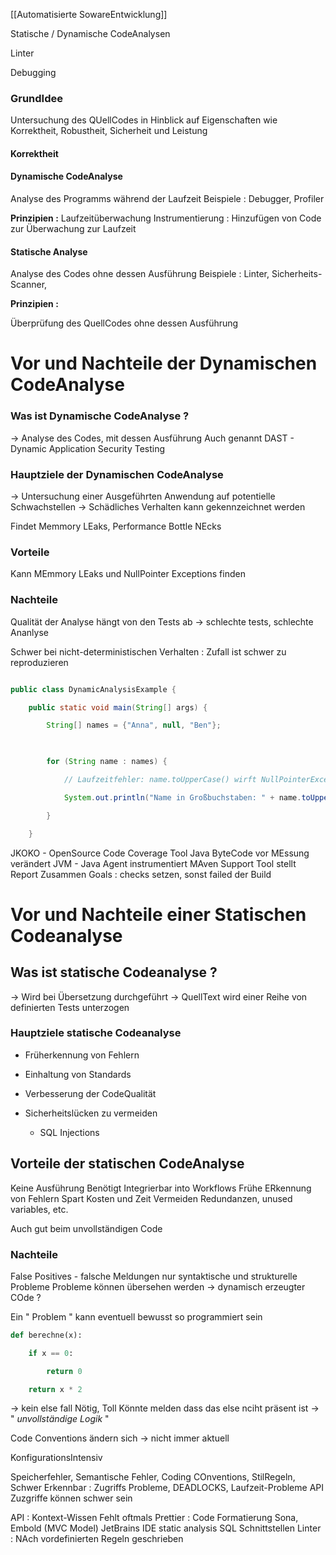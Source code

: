 [[Automatisierte SowareEntwicklung]]

Statische / Dynamische CodeAnalysen 

Linter 

Debugging 

### GrundIdee 

Untersuchung des QUellCodes in Hinblick auf Eigenschaften wie Korrektheit, Robustheit, Sicherheit und Leistung


#### Korrektheit 
#### Dynamische CodeAnalyse 
Analyse des Programms während der Laufzeit
Beispiele : Debugger, Profiler 

**Prinzipien :** 
Laufzeitüberwachung
Instrumentierung : Hinzufügen von Code zur Überwachung zur Laufzeit 


#### Statische Analyse 
Analyse des Codes ohne dessen Ausführung 
Beispiele : Linter, Sicherheits-Scanner, 

**Prinzipien :** 

Überprüfung des QuellCodes ohne dessen Ausführung



# Vor und Nachteile der Dynamischen CodeAnalyse 

### Was ist Dynamische CodeAnalyse ? 
-> Analyse des Codes, mit dessen Ausführung 
Auch genannt DAST - Dynamic Application Security Testing 
### Hauptziele der  Dynamischen CodeAnalyse
-> Untersuchung einer Ausgeführten Anwendung auf potentielle Schwachstellen 
-> Schädliches Verhalten kann gekennzeichnet werden 

Findet Memmory LEaks, Performance Bottle NEcks 

### Vorteile 

Kann MEmmory LEaks und NullPointer Exceptions finden 


### Nachteile 

Qualität der Analyse hängt von den Tests ab -> schlechte tests, schlechte Ananlyse 

Schwer bei nicht-deterministischen Verhalten : Zufall ist schwer zu reproduzieren 


```Java

public class DynamicAnalysisExample {

    public static void main(String[] args) {

        String[] names = {"Anna", null, "Ben"};

  

        for (String name : names) {

            // Laufzeitfehler: name.toUpperCase() wirft NullPointerException bei null

            System.out.println("Name in Großbuchstaben: " + name.toUpperCase());

        }

    }
```



JKOKO -  OpenSource Code Coverage Tool Java 
ByteCode vor MEssung verändert 
JVM - Java Agent instrumentiert 
MAven Support 
Tool stellt Report Zusammen 
Goals : checks setzen, sonst failed der Build 



# Vor und Nachteile einer Statischen Codeanalyse

## Was ist statische Codeanalyse ?
-> Wird bei Übersetzung durchgeführt 
-> QuellText wird einer Reihe von definierten Tests unterzogen 

### Hauptziele statische Codeanalyse 
- Früherkennung von Fehlern

- Einhaltung von Standards 

- Verbesserung der CodeQualität 

- Sicherheitslücken zu vermeiden
	- SQL Injections

## Vorteile der statischen CodeAnalyse 

Keine Ausführung Benötigt 
Integrierbar into Workflows 
Frühe ERkennung von Fehlern 
	Spart Kosten und Zeit 
Vermeiden Redundanzen, unused variables, etc. 

Auch gut beim unvollständigen Code 

### Nachteile 

False Positives - falsche Meldungen 
nur syntaktische und strukturelle Probleme
Probleme können übersehen werden -> dynamisch erzeugter COde ? 

Ein " Problem " kann eventuell bewusst so programmiert sein 

```Python
def berechne(x):

    if x == 0:

        return 0

    return x * 2
```
-> kein else fall Nötig, Toll Könnte melden dass das else nciht präsent ist ->  
" *unvollständige Logik*  "

Code Conventions ändern sich -> nicht immer aktuell 

KonfigurationsIntensiv 



Speicherfehler, Semantische Fehler, Coding COnventions, StilRegeln, 
Schwer Erkennbar : Zugriffs Probleme, DEADLOCKS, Laufzeit-Probleme 
API Zuzgriffe können schwer sein 

API : Kontext-Wissen Fehlt oftmals 
Prettier : Code Formatierung 
Sona, Embold (MVC Model)
JetBrains IDE static analysis
SQL Schnittstellen 
Linter : NAch vordefinierten Regeln geschrieben 

